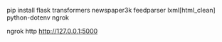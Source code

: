 pip install flask transformers newspaper3k feedparser lxml[html_clean] python-dotenv ngrok

ngrok http http://127.0.0.1:5000